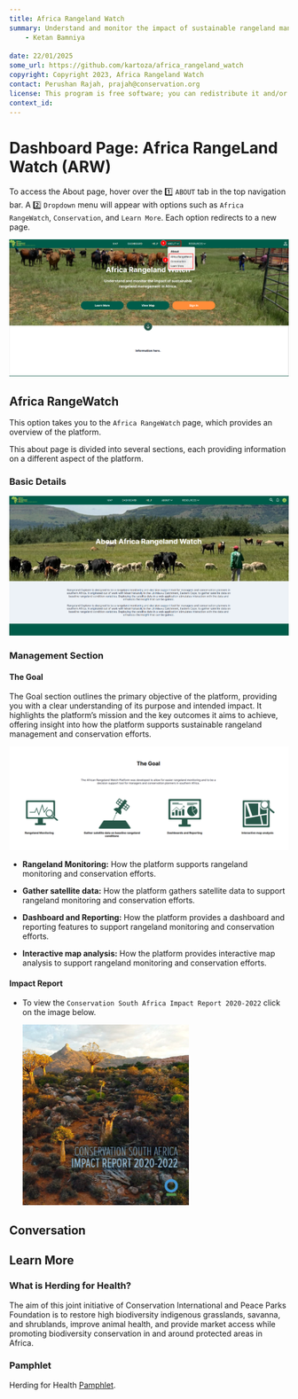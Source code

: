 ```yaml
---
title: Africa Rangeland Watch
summary: Understand and monitor the impact of sustainable rangeland management in Africa.
    - Ketan Bamniya

date: 22/01/2025
some_url: https://github.com/kartoza/africa_rangeland_watch
copyright: Copyright 2023, Africa Rangeland Watch
contact: Perushan Rajah, prajah@conservation.org
license: This program is free software; you can redistribute it and/or modify it under the terms of the GNU Affero General Public License as published by the Free Software Foundation; either version 3 of the License, or (at your option) any later version.
context_id: 
---
```


# Dashboard Page: Africa RangeLand Watch (ARW)

To access the About page, hover over the 1️⃣ `ABOUT` tab in the top navigation bar. A 2️⃣ `Dropdown` menu will appear with options such as `Africa RangeWatch`, `Conservation`, and `Learn More`. Each option redirects to a new page.

[![Home Page](./img/guide-about-img-1.png)](./img/guide-about-img-1.png)

## Africa RangeWatch

This option takes you to the `Africa RangeWatch` page, which provides an overview of the platform.

This about page is divided into several sections, each providing information on a different aspect of the platform.

### Basic Details

[![Africa RangeWatch](./img/guide-about-img-2.png)](./img/guide-about-img-2.png)

### Management Section

#### The Goal

The Goal section outlines the primary objective of the platform, providing you with a clear understanding of its purpose and intended impact. It highlights the platform’s mission and the key outcomes it aims to achieve, offering insight into how the platform supports sustainable rangeland management and conservation efforts.

[![The Goal](./img/guide-about-img-3.png)](./img/guide-about-img-3.png)

* **Rangeland Monitoring:** How the platform supports rangeland monitoring and conservation efforts.

* **Gather satellite data:** How the platform gathers satellite data to support rangeland monitoring and conservation efforts.

* **Dashboard and Reporting:** How the platform provides a dashboard and reporting features to support rangeland monitoring and conservation efforts.

* **Interactive map analysis:** How the platform provides interactive map analysis to support rangeland monitoring and conservation efforts.

#### Impact Report

* To view the `Conservation South Africa Impact Report 2020-2022` click on the image below.

    [![Impact Report](./img/guide-about-img-4.png)](https://arw.dev.do.kartoza.com/static/CSA-Impact-report-11-04-23_hi-res.pdf)

## Conversation

## Learn More

### What is Herding for Health?

The aim of this joint initiative of Conservation International and Peace Parks Foundation is to restore high biodiversity indigenous grasslands, savanna, and shrublands, improve animal health, and provide market access while promoting biodiversity conservation in and around protected areas in Africa.

### Pamphlet

Herding for Health [Pamphlet](https://arw.dev.do.kartoza.com/static/Herding.for.Health.pdf).

